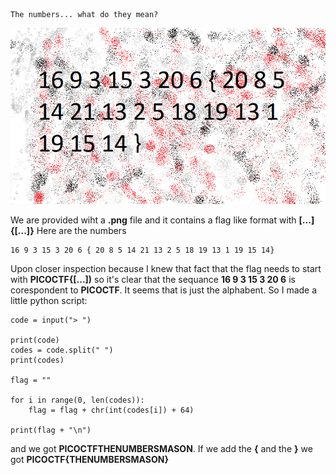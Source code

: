 ```
The numbers... what do they mean?
```

![img](https://raw.githubusercontent.com/L1ghtDream/picoctf/master/the-numbers/files/the_numbers.png?raw=true)


We are provided wiht a **.png** file and it contains a flag like format with **[...]{[...]}**
Here are the numbers 

```
16 9 3 15 3 20 6 { 20 8 5 14 21 13 2 5 18 19 13 1 19 15 14}
```

Upon closer inspection because I knew that fact that the flag needs to start with **PICOCTF{[...])**
so it's clear that the sequance **16 9 3 15 3 20 6** is corespondent to **PICOCTF**. It seems that is just the alphabent.
So I made a little python script:

```
code = input("> ")

print(code)
codes = code.split(" ")
print(codes)

flag = ""

for i in range(0, len(codes)):
    flag = flag + chr(int(codes[i]) + 64)

print(flag + "\n")
```

and we got **PICOCTFTHENUMBERSMASON**. If we add the **{** and the **}** we got **PICOCTF{THENUMBERSMASON}**
